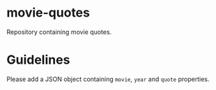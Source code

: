 # movie-quotes
Repository containing movie quotes.

# Guidelines
Please add a JSON object containing `movie`, `year` and `quote` properties.
